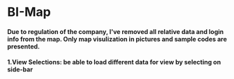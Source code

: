 # BI-Map
 
#### Due to regulation of the company, I've removed all relative data and login info from the map. Only map visulization in pictures and sample codes are presented.

#### 1.View Selections: be able to load different data for view by selecting on side-bar



